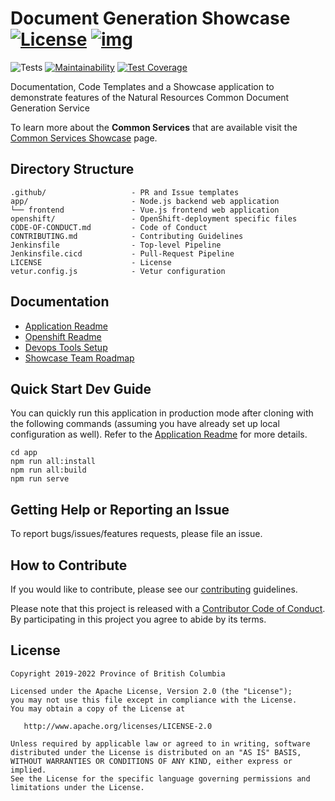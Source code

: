 
# Document Generation Showcase [![License](https://img.shields.io/badge/License-Apache%202.0-blue.svg)](LICENSE) [![img](https://img.shields.io/badge/Lifecycle-Stable-97ca00)](https://github.com/bcgov/repomountie/blob/master/doc/lifecycle-badges.md)

![Tests](https://github.com/bcgov/document-generation-showcase/workflows/Tests/badge.svg)
[![Maintainability](https://api.codeclimate.com/v1/badges/8faa4ba7f87ce91a429a/maintainability)](https://codeclimate.com/github/bcgov/document-generation-showcase/maintainability)
[![Test Coverage](https://api.codeclimate.com/v1/badges/8faa4ba7f87ce91a429a/test_coverage)](https://codeclimate.com/github/bcgov/document-generation-showcase/test_coverage)

Documentation, Code Templates and a Showcase application to demonstrate features of the Natural Resources Common Document Generation Service

To learn more about the **Common Services** that are available visit the [Common Services Showcase](https://bcgov.github.io/common-service-showcase/) page.

## Directory Structure

    .github/                   - PR and Issue templates
    app/                       - Node.js backend web application
    └── frontend               - Vue.js frontend web application
    openshift/                 - OpenShift-deployment specific files
    CODE-OF-CONDUCT.md         - Code of Conduct
    CONTRIBUTING.md            - Contributing Guidelines
    Jenkinsfile                - Top-level Pipeline
    Jenkinsfile.cicd           - Pull-Request Pipeline
    LICENSE                    - License
    vetur.config.js            - Vetur configuration

## Documentation

* [Application Readme](app/README.md)
* [Openshift Readme](openshift/README.md)
* [Devops Tools Setup](https://github.com/bcgov/nr-showcase-devops-tools)
* [Showcase Team Roadmap](https://github.com/bcgov/nr-get-token/wiki/Product-Roadmap)

## Quick Start Dev Guide

You can quickly run this application in production mode after cloning with the following commands (assuming you have already set up local configuration as well). Refer to the [Application Readme](app/README.md) for more details.

    cd app
    npm run all:install
    npm run all:build
    npm run serve

## Getting Help or Reporting an Issue

To report bugs/issues/features requests, please file an issue.

## How to Contribute

If you would like to contribute, please see our [contributing](CONTRIBUTING.md) guidelines.

Please note that this project is released with a [Contributor Code of Conduct](CODE-OF-CONDUCT.md). By participating in this project you agree to abide by its terms.

## License

    Copyright 2019-2022 Province of British Columbia

    Licensed under the Apache License, Version 2.0 (the "License");
    you may not use this file except in compliance with the License.
    You may obtain a copy of the License at

       http://www.apache.org/licenses/LICENSE-2.0

    Unless required by applicable law or agreed to in writing, software
    distributed under the License is distributed on an "AS IS" BASIS,
    WITHOUT WARRANTIES OR CONDITIONS OF ANY KIND, either express or implied.
    See the License for the specific language governing permissions and
    limitations under the License.
